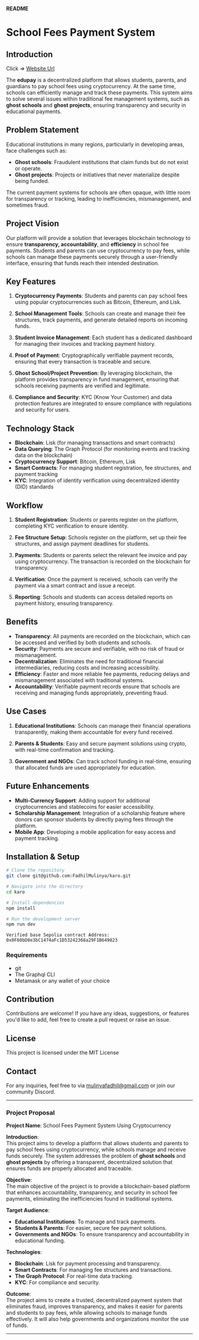  **README** 


# School Fees Payment System

## Introduction


 Click => [Website Url](https://karo-nu.vercel.app/)


The **edupay** is a decentralized platform that allows students, parents, and guardians to pay school fees using cryptocurrency. At the same time, schools can efficiently manage and track these payments. This system aims to solve several issues within traditional fee management systems, such as **ghost schools** and **ghost projects**, ensuring transparency and security in educational payments.

## Problem Statement

Educational institutions in many regions, particularly in developing areas, face challenges such as:

- **Ghost schools**: Fraudulent institutions that claim funds but do not exist or operate.
- **Ghost projects**: Projects or initiatives that never materialize despite being funded.

The current payment systems for schools are often opaque, with little room for transparency or tracking, leading to inefficiencies, mismanagement, and sometimes fraud.

## Project Vision

Our platform will provide a solution that leverages blockchain technology to ensure **transparency, accountability**, and **efficiency** in school fee payments. Students and parents can use cryptocurrency to pay fees, while schools can manage these payments securely through a user-friendly interface, ensuring that funds reach their intended destination.

## Key Features

1. **Cryptocurrency Payments**: Students and parents can pay school fees using popular cryptocurrencies such as Bitcoin, Ethereum, and Lisk.
   
2. **School Management Tools**: Schools can create and manage their fee structures, track payments, and generate detailed reports on incoming funds.

3. **Student Invoice Management**: Each student has a dedicated dashboard for managing their invoices and tracking payment history.

4. **Proof of Payment**: Cryptographically verifiable payment records, ensuring that every transaction is traceable and secure.

5. **Ghost School/Project Prevention**: By leveraging blockchain, the platform provides transparency in fund management, ensuring that schools receiving payments are verified and legitimate.

6. **Compliance and Security**: KYC (Know Your Customer) and data protection features are integrated to ensure compliance with regulations and security for users.

## Technology Stack

- **Blockchain**: Lisk (for managing transactions and smart contracts)
- **Data Querying**: The Graph Protocol (for monitoring events and tracking data on the blockchain)
- **Cryptocurrency Support**: Bitcoin, Ethereum, Lisk
- **Smart Contracts**: For managing student registration, fee structures, and payment tracking
- **KYC**: Integration of identity verification using decentralized identity (DID) standards

## Workflow

1. **Student Registration**: Students or parents register on the platform, completing KYC verification to ensure identity.
   
2. **Fee Structure Setup**: Schools register on the platform, set up their fee structures, and assign payment deadlines for students.
   
3. **Payments**: Students or parents select the relevant fee invoice and pay using cryptocurrency. The transaction is recorded on the blockchain for transparency.
   
4. **Verification**: Once the payment is received, schools can verify the payment via a smart contract and issue a receipt.
   
5. **Reporting**: Schools and students can access detailed reports on payment history, ensuring transparency.

## Benefits

- **Transparency**: All payments are recorded on the blockchain, which can be accessed and verified by both students and schools.
- **Security**: Payments are secure and verifiable, with no risk of fraud or mismanagement.
- **Decentralization**: Eliminates the need for traditional financial intermediaries, reducing costs and increasing accessibility.
- **Efficiency**: Faster and more reliable fee payments, reducing delays and mismanagement associated with traditional systems.
- **Accountability**: Verifiable payment records ensure that schools are receiving and managing funds appropriately, preventing fraud.

## Use Cases

1. **Educational Institutions**: Schools can manage their financial operations transparently, making them accountable for every fund received.
   
2. **Parents & Students**: Easy and secure payment solutions using crypto, with real-time confirmation and tracking.

3. **Government and NGOs**: Can track school funding in real-time, ensuring that allocated funds are used appropriately for education.

## Future Enhancements

- **Multi-Currency Support**: Adding support for additional cryptocurrencies and stablecoins for easier accessibility.
- **Scholarship Management**: Integration of a scholarship feature where donors can sponsor students by directly paying fees through the platform.
- **Mobile App**: Developing a mobile application for easy access and payment tracking.

## Installation & Setup

```bash
# Clone the repository
git clone git@github.com:FadhilMulinya/karo.git

# Navigate into the directory
cd karo

# Install dependencies
npm install

# Run the development server
npm run dev
```
```
Verified base Sepolia contract Address: 0x0F60bD0e3bC1474aFc1D53242368a29F1B649823
```

### Requirements

- git
- The Graphql CLI
- Metamask or any wallet of your choice

## Contribution

Contributions are welcome! If you have any ideas, suggestions, or features you'd like to add, feel free to create a pull request or raise an issue.

## License

This project is licensed under the MIT License

## Contact

For any inquiries, feel free to via [mulinyafadhil@gmail.com](mailto:mulinyafadhil@gmail.com) or join our community Discord.

---

### **Project Proposal**

**Project Name**: School Fees Payment System Using Cryptocurrency

**Introduction**:  
This project aims to develop a platform that allows students and parents to pay school fees using cryptocurrency, while schools manage and receive funds securely. The system addresses the problem of **ghost schools** and **ghost projects** by offering a transparent, decentralized solution that ensures funds are properly allocated and traceable.

**Objective**:  
The main objective of the project is to provide a blockchain-based platform that enhances accountability, transparency, and security in school fee payments, eliminating the inefficiencies found in traditional systems.

**Target Audience**:
- **Educational Institutions**: To manage and track payments.
- **Students & Parents**: For easier, secure fee payment solutions.
- **Governments and NGOs**: To ensure transparency and accountability in educational funding.

**Technologies**:
- **Blockchain**: Lisk for payment processing and transparency.
- **Smart Contracts**: For managing fee structures and transactions.
- **The Graph Protocol**: For real-time data tracking.
- **KYC**: For compliance and security.

**Outcome**:  
The project aims to create a trusted, decentralized payment system that eliminates fraud, improves transparency, and makes it easier for parents and students to pay fees, while allowing schools to manage funds effectively. It will also help governments and organizations monitor the use of funds.

---

